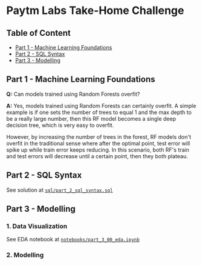 # Paytm Labs Take-Home Challenge

## Table of Content

- [Part 1 - Machine Learning Foundations](#part-1---machine-learning-foundations)
- [Part 2 - SQL Syntax](#part-2---sql-syntax)
- [Part 3 - Modelling](#part-3---modelling)

## Part 1 - Machine Learning Foundations

**Q:** Can models trained using Random Forests overfit?

**A:** Yes, models trained using Random Forests can certainly overfit. A simple example is if one sets the number of trees to equal 1 and the max depth to be a really large number, then this RF model becomes a single deep decision tree, which is very easy to overfit.

However, by increasing the number of trees in the forest, RF models don't overfit in the traditional sense where after the optimal point, test error will spike up while train error keeps reducing. In this scenario, both RF's train and test errors will decrease until a certain point, then they both plateau.

## Part 2 - SQL Syntax

See solution at [`sql/part_2_sql_syntax.sql`](sql/part_2_sql_syntax.sql)

## Part 3 - Modelling

### 1. Data Visualization

See EDA notebook at [`notebooks/part_3_00_eda.ipynb`](notebooks/part_3_00_eda.ipynb)

### 2. Modelling
